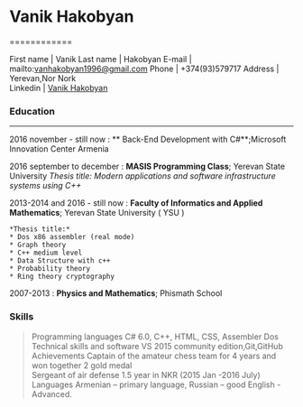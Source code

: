 # Vanik Hakobyan
============


First name         |          Vanik
Last name          |          Hakobyan
E-mail             |          mailto:vanhakobyan1996@gmail.com
Phone              |          +374(93)579717
Address            |          Yerevan,Nor Nork    
Linkedin           |          [Vanik Hakobyan](https://www.linkedin.com/in/vanikhakobyan) 


### Education
---------

2016 november - still now
:    ** Back-End Development with C#**;Microsoft Innovation Center Armenia

2016 september to december
:   **MASIS Programming Class**; Yerevan State University
     *Thesis title: Modern applications and software infrastructure systems using C++* 
     
2013-2014 and 2016 - still now
:   **Faculty of Informatics and Applied Mathematics**; Yerevan State University ( YSU )

    *Thesis title:*
    * Dos x86 assembler (real mode)
    * Graph theory
    * C++ medium level
    * Data Structure with c++
    * Probability theory
    * Ring theory cryptography

2007-2013
:   **Physics and Mathematics**; Phismath School


### Skills

> Programming languages             C# 6.0, C++, HTML, CSS, Assembler Dos <br>
> Technical skills and software     VS 2015 community edition,Git,GitHub <br>
> Achievements                      Captain of the amateur chess team for 4 years and won together 2 gold medal<br>
>                                   Sergeant of air defense 1.5 year in NKR (2015 Jan -2016 July)<br>
> Languages                         Armenian – primary language, Russian – good English - Advanced.  <br>      


